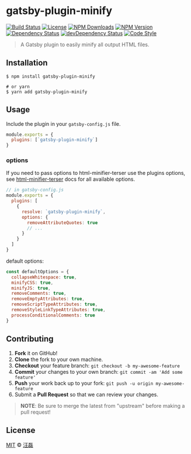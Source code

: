 # gatsby-plugin-minify

[![Build Status][travis-img]][travis-url]
[![License][license-img]][license-url]
[![NPM Downloads][downloads-img]][downloads-url]
[![NPM Version][version-img]][version-url]
[![Dependency Status][dependency-img]][dependency-url]
[![devDependency Status][devdependency-img]][devdependency-url]
[![Code Style][style-img]][style-url]

> A Gatsby plugin to easily minify all output HTML files.

## Installation

```shell
$ npm install gatsby-plugin-minify

# or yarn
$ yarn add gatsby-plugin-minify
```

## Usage

Include the plugin in your `gatsby-config.js` file.

```javascript
module.exports = {
  plugins: [`gatsby-plugin-minify`]
}
```

### options

If you need to pass options to html-minifier-terser use the plugins options, see [html-minifier-terser](https://github.com/terser/html-minifier-terser#options-quick-reference) docs for all available options.

```javascript
// in gatsby-config.js
module.exports = {
  plugins: [
    {
      resolve: `gatsby-plugin-minify`,
      options: {
        removeAttributeQuotes: true
        // ...
      }
    }
  ]
}
```

default options:

```javascript
const defaultOptions = {
  collapseWhitespace: true,
  minifyCSS: true,
  minifyJS: true,
  removeComments: true,
  removeEmptyAttributes: true,
  removeScriptTypeAttributes: true,
  removeStyleLinkTypeAttributes: true,
  processConditionalComments: true
}
```

## Contributing

1. **Fork** it on GitHub!
2. **Clone** the fork to your own machine.
3. **Checkout** your feature branch: `git checkout -b my-awesome-feature`
4. **Commit** your changes to your own branch: `git commit -am 'Add some feature'`
5. **Push** your work back up to your fork: `git push -u origin my-awesome-feature`
6. Submit a **Pull Request** so that we can review your changes.

> **NOTE**: Be sure to merge the latest from "upstream" before making a pull request!

## License

[MIT](LICENSE) &copy; [汪磊](https://zce.me)



[travis-img]: https://img.shields.io/travis/com/zce/gatsby-plugin-minify
[travis-url]: https://travis-ci.com/zce/gatsby-plugin-minify
[codecov-img]: https://img.shields.io/codecov/c/github/zce/gatsby-plugin-minify
[codecov-url]: https://codecov.io/gh/zce/gatsby-plugin-minify
[license-img]: https://img.shields.io/github/license/zce/gatsby-plugin-minify
[license-url]: https://github.com/zce/gatsby-plugin-minify/blob/master/LICENSE
[downloads-img]: https://img.shields.io/npm/dm/gatsby-plugin-minify
[downloads-url]: https://npm.im/gatsby-plugin-minify
[version-img]: https://img.shields.io/npm/v/gatsby-plugin-minify
[version-url]: https://npm.im/gatsby-plugin-minify
[dependency-img]: https://img.shields.io/david/zce/gatsby-plugin-minify
[dependency-url]: https://david-dm.org/zce/gatsby-plugin-minify
[devdependency-img]: https://img.shields.io/david/dev/zce/gatsby-plugin-minify
[devdependency-url]: https://david-dm.org/zce/gatsby-plugin-minify?type=dev
[style-img]: https://img.shields.io/badge/code_style-standard-brightgreen
[style-url]: https://standardjs.com
